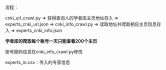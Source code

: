 流程：

cnki_url_crawl.py => 获得查询人的学者库主页地址存入 => experts_cnki_url.json => cnki_info_crawl.py => 读取地址并爬取相应主页信息存入 => experts_cnki_info.json

**学者库的爬取每个账号一天只能查看200个主页**

账号密码信息在cnki_info_crawl.py修改

experts_in.csv：传入的专家信息